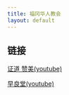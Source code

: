 ```yaml
---
title: 福冈华人教会
layout: default
---
```


## 链接

[证道 赞美(youtube)](https://www.youtube.com/channel/UCGDP2iDdpRma1d3beQ6gwLg)

[早良堂(youtube)](https://www.youtube.com/channel/UCspBMu8-phxUqdL-9Qiq8NA)